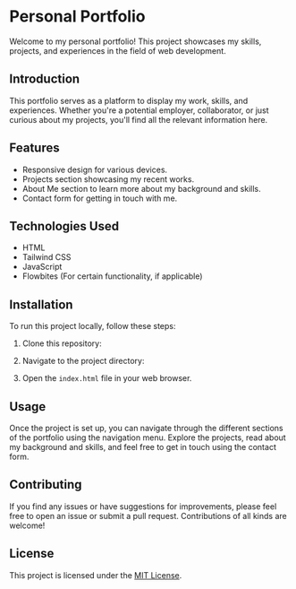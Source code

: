 # Personal Portfolio

Welcome to my personal portfolio! This project showcases my skills, projects, and experiences in the field of web development.

## Introduction

This portfolio serves as a platform to display my work, skills, and experiences. Whether you're a potential employer, collaborator, or just curious about my projects, you'll find all the relevant information here.

## Features

- Responsive design for various devices.
- Projects section showcasing my recent works.
- About Me section to learn more about my background and skills.
- Contact form for getting in touch with me.

## Technologies Used

- HTML
- Tailwind CSS
- JavaScript
- Flowbites (For certain functionality, if applicable)

## Installation

To run this project locally, follow these steps:

1. Clone this repository:

2. Navigate to the project directory:

3. Open the `index.html` file in your web browser.

## Usage

Once the project is set up, you can navigate through the different sections of the portfolio using the navigation menu. Explore the projects, read about my background and skills, and feel free to get in touch using the contact form.

## Contributing

If you find any issues or have suggestions for improvements, please feel free to open an issue or submit a pull request. Contributions of all kinds are welcome!

## License

This project is licensed under the [MIT License](LICENSE).
